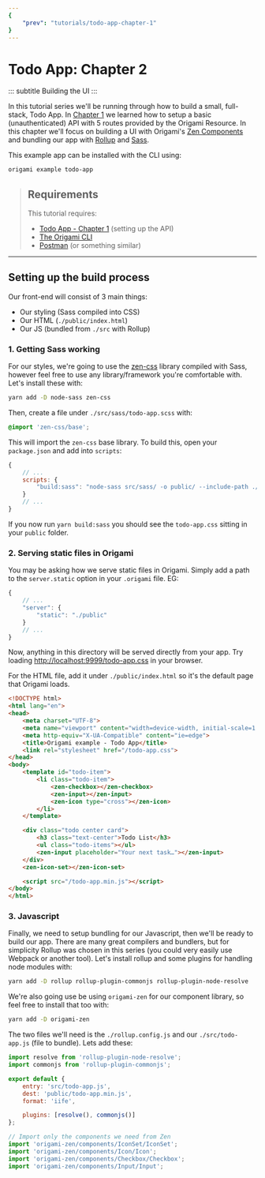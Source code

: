 ```yaml
---
{
    "prev": "tutorials/todo-app-chapter-1"
}
---
```


# Todo App: Chapter 2
::: subtitle
Building the UI
:::

In this tutorial series we'll be running through how to build a small, full-stack, Todo App. In [Chapter 1][1] we learned how to setup a basic (unauthenticated) API with 5 routes provided by the Origami Resource. In this chapter we'll focus on building a UI with Origami's [Zen Components][2] and bundling our app with [Rollup][3] and [Sass][4].

This example app can be installed with the CLI using:
```bash
origami example todo-app
```

> ## Requirements
> This tutorial requires:
> - [Todo App - Chapter 1](/tutorials/todo-app-chapter-1) (setting up the API)
> - [The Origami CLI](https://github.com/origami-cms/cli)
> - [Postman](https://www.getpostman.com) (or something similar)

---

## Setting up the build process

Our front-end will consist of 3 main things:
- Our styling (Sass compiled into CSS)
- Our HTML (`./public/index.html`)
- Our JS (bundled from `./src` with Rollup)

### 1. Getting Sass working

For our styles, we're going to use the [zen-css][5] library compiled with Sass, however feel free to use any library/framework you're comfortable with.
Let's install these with:
```bash
yarn add -D node-sass zen-css
```

Then, create a file under `./src/sass/todo-app.scss` with:

```scss {data-filename=./src/sass/todo-app.scss}
@import 'zen-css/base';
```

This will import the `zen-css` base library. To build this, open your `package.json` and add into `scripts`:

```js {data-filename=./package.json}
{
    // ...
    scripts: {
        "build:sass": "node-sass src/sass/ -o public/ --include-path ./node_modules"
    }
    // ...
}
```

If you now run `yarn build:sass` you should see the `todo-app.css` sitting in your `public` folder.


### 2. Serving static files in Origami

You may be asking how we serve static files in Origami. Simply add a path to the `server.static` option in your `.origami` file.
EG:
```js {data-filename=.origami}
{
    // ...
    "server": {
        "static": "./public"
    }
    // ...
}
```

Now, anything in this directory will be served directly from your app. Try loading [http://localhost:9999/todo-app.css](http://localhost:9999/todo-app.css) in your browser.

For the HTML file, add it under `./public/index.html` so it's the default page that Origami loads.

```html {.line-numbers data-filename=./public/index.html}
<!DOCTYPE html>
<html lang="en">
<head>
    <meta charset="UTF-8">
    <meta name="viewport" content="width=device-width, initial-scale=1.0">
    <meta http-equiv="X-UA-Compatible" content="ie=edge">
    <title>Origami example - Todo App</title>
    <link rel="stylesheet" href="/todo-app.css">
</head>
<body>
    <template id="todo-item">
        <li class="todo-item">
            <zen-checkbox></zen-checkbox>
            <zen-input></zen-input>
            <zen-icon type="cross"></zen-icon>
        </li>
    </template>

    <div class="todo center card">
        <h3 class="text-center">Todo List</h3>
        <ul class="todo-items"></ul>
        <zen-input placeholder="Your next task…"></zen-input>
    </div>
    <zen-icon-set></zen-icon-set>

    <script src="/todo-app.min.js"></script>
</body>
</html>
```

### 3. Javascript
Finally, we need to setup bundling for our Javascript, then we'll be ready to build our app. There are many great compilers and bundlers, but for simplicity Rollup was chosen in this series (you could very easily use Webpack or another tool). Let's install rollup and some plugins for handling node modules with:
```bash
yarn add -D rollup rollup-plugin-commonjs rollup-plugin-node-resolve
```

We're also going use be using `origami-zen` for our component library, so feel free to install that too with:
```bash
yarn add -D origami-zen
```

The two files we'll need is the `./rollup.config.js` and our `./src/todo-app.js` (file to bundle). Lets add these:

```js {.line-numbers data-filename=./rollup.config.js}
import resolve from 'rollup-plugin-node-resolve';
import commonjs from 'rollup-plugin-commonjs';

export default {
    entry: 'src/todo-app.js',
    dest: 'public/todo-app.min.js',
    format: 'iife',

    plugins: [resolve(), commonjs()]
};
```

```js {.line-numbers data-filename=./src/todo-app.js}
// Import only the components we need from Zen
import 'origami-zen/components/IconSet/IconSet';
import 'origami-zen/components/Icon/Icon';
import 'origami-zen/components/Checkbox/Checkbox';
import 'origami-zen/components/Input/Input';
```



[1]: /docs/tutorials/todo-app-chapter-1
[2]: https://github.com/origami-cms/zen
[3]: https://rollupjs.org
[4]: https://sass-lang.com/
[5]: https://github.com/origami-cms/zen-css
